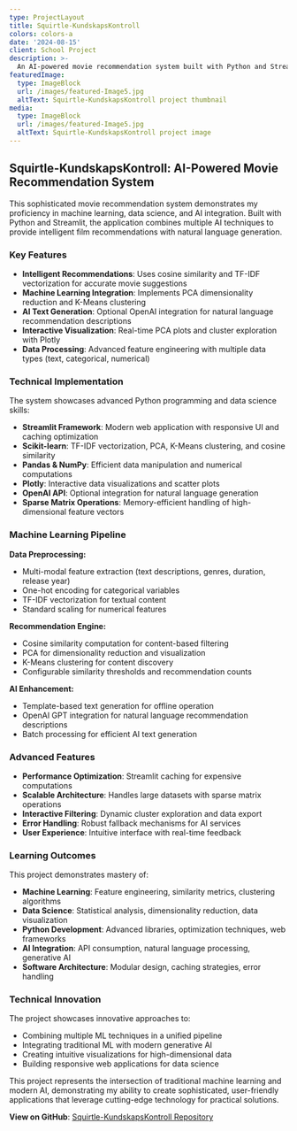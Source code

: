 ```yaml
---
type: ProjectLayout
title: Squirtle-KundskapsKontroll
colors: colors-a
date: '2024-08-15'
client: School Project
description: >-
  An AI-powered movie recommendation system built with Python and Streamlit. Features machine learning algorithms, data visualization, and OpenAI integration for intelligent film suggestions.
featuredImage:
  type: ImageBlock
  url: /images/featured-Image5.jpg
  altText: Squirtle-KundskapsKontroll project thumbnail
media:
  type: ImageBlock
  url: /images/featured-Image5.jpg
  altText: Squirtle-KundskapsKontroll project image
---
```


## Squirtle-KundskapsKontroll: AI-Powered Movie Recommendation System

This sophisticated movie recommendation system demonstrates my proficiency in machine learning, data science, and AI integration. Built with Python and Streamlit, the application combines multiple AI techniques to provide intelligent film recommendations with natural language generation.

### Key Features

- **Intelligent Recommendations**: Uses cosine similarity and TF-IDF vectorization for accurate movie suggestions
- **Machine Learning Integration**: Implements PCA dimensionality reduction and K-Means clustering
- **AI Text Generation**: Optional OpenAI integration for natural language recommendation descriptions
- **Interactive Visualization**: Real-time PCA plots and cluster exploration with Plotly
- **Data Processing**: Advanced feature engineering with multiple data types (text, categorical, numerical)

### Technical Implementation

The system showcases advanced Python programming and data science skills:

- **Streamlit Framework**: Modern web application with responsive UI and caching optimization
- **Scikit-learn**: TF-IDF vectorization, PCA, K-Means clustering, and cosine similarity
- **Pandas & NumPy**: Efficient data manipulation and numerical computations
- **Plotly**: Interactive data visualizations and scatter plots
- **OpenAI API**: Optional integration for natural language generation
- **Sparse Matrix Operations**: Memory-efficient handling of high-dimensional feature vectors

### Machine Learning Pipeline

**Data Preprocessing:**
- Multi-modal feature extraction (text descriptions, genres, duration, release year)
- One-hot encoding for categorical variables
- TF-IDF vectorization for textual content
- Standard scaling for numerical features

**Recommendation Engine:**
- Cosine similarity computation for content-based filtering
- PCA for dimensionality reduction and visualization
- K-Means clustering for content discovery
- Configurable similarity thresholds and recommendation counts

**AI Enhancement:**
- Template-based text generation for offline operation
- OpenAI GPT integration for natural language recommendation descriptions
- Batch processing for efficient AI text generation

### Advanced Features

- **Performance Optimization**: Streamlit caching for expensive computations
- **Scalable Architecture**: Handles large datasets with sparse matrix operations
- **Interactive Filtering**: Dynamic cluster exploration and data export
- **Error Handling**: Robust fallback mechanisms for AI services
- **User Experience**: Intuitive interface with real-time feedback

### Learning Outcomes

This project demonstrates mastery of:
- **Machine Learning**: Feature engineering, similarity metrics, clustering algorithms
- **Data Science**: Statistical analysis, dimensionality reduction, data visualization
- **Python Development**: Advanced libraries, optimization techniques, web frameworks
- **AI Integration**: API consumption, natural language processing, generative AI
- **Software Architecture**: Modular design, caching strategies, error handling

### Technical Innovation

The project showcases innovative approaches to:
- Combining multiple ML techniques in a unified pipeline
- Integrating traditional ML with modern generative AI
- Creating intuitive visualizations for high-dimensional data
- Building responsive web applications for data science

This project represents the intersection of traditional machine learning and modern AI, demonstrating my ability to create sophisticated, user-friendly applications that leverage cutting-edge technology for practical solutions.

**View on GitHub**: [Squirtle-KundskapsKontroll Repository](https://github.com/ManaInfectedRP/Squirtle-KundskapsKontroll)